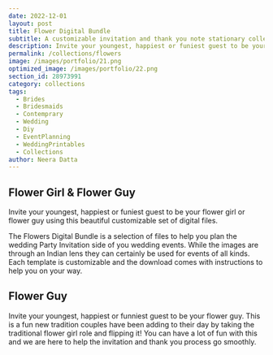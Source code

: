 ```yaml
---
date: 2022-12-01 
layout: post
title: Flower Digital Bundle
subtitle: A customizable invitation and thank you note stationary collection
description: Invite your youngest, happiest or funiest guest to be your flower girl or flower guy using this beautiful customizable set of digital files.  
permalink: /collections/flowers
image: /images/portfolio/21.png
optimized_image: /images/portfolio/22.png
section_id: 28973991
category: collections
tags:
  - Brides
  - Bridesmaids
  - Contemprary
  - Wedding
  - Diy
  - EventPlanning
  - WeddingPrintables
  - Collections
author: Neera Datta
---
```


## Flower Girl & Flower Guy

Invite your youngest, happiest or funiest guest to be your flower girl or flower guy using this beautiful customizable set of digital files. 

The Flowers Digital Bundle is a selection of files to help you plan the wedding Party Invitation side of you wedding events. While the images are through an Indian lens they can certainly be used for events of all kinds. Each template is customizable and the download comes with instructions to help you on your way. 

## Flower Guy

Invite your youngest, happiest or funniest guest to be your flower guy. This is a fun new tradition couples have been adding to their day by taking the traditional flower girl role and flipping it! You can have a lot of fun with this and we are here to help the invitation and thank you process go smoothly.